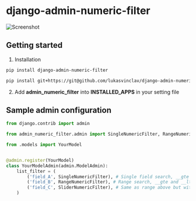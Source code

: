 # django-admin-numeric-filter

![Screenshot](https://github.com/lukasvinclav/django-admin-numeric-filter/raw/master/screenshot.png)

## Getting started

1. Installation

```bash
pip install django-admin-numeric-filter
```

```bash
pip install git+https://git@github.com/lukasvinclav/django-admin-numeric-filter.git
```

2. Add **admin_numeric_filter** into **INSTALLED_APPS** in your setting file

## Sample admin configuration

```python
from django.contrib import admin

from admin_numeric_filter.admin import SingleNumericFilter, RangeNumericFilter, SliderNumericFilter

from .models import YourModel


@admin.register(YourModel)
class YourModelAdmin(admin.ModelAdmin):
    list_filter = (
        ('field_A', SingleNumericFilter), # Single field search, __gte lookup
        ('field_B', RangeNumericFilter), # Range search, __gte and __lte lookup
        ('field_C', SliderNumericFilter), # Same as range above but with slider
    )
```